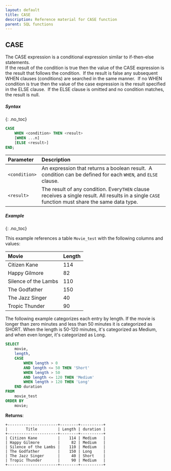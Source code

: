 ```yaml
---
layout: default
title: CASE
description: Reference material for CASE function
parent: SQL functions
---
```

## CASE

The CASE expression is a conditional expression similar to if-then-else statements.\
If the result of the condition is true then the value of the CASE expression is the result that follows the condition. ​ If the result is false any subsequent WHEN clauses (conditions) are searched in the same manner. ​ If no WHEN condition is true then the value of the case expression is the result specified in the ELSE clause. ​ If the ELSE clause is omitted and no condition matches, the result is null.

##### Syntax
{: .no_toc}

```sql
CASE
    WHEN <condition> THEN <result>
    [WHEN ...n]
    [ELSE <result>]
END;
```

| Parameter     | Description                                                                                                                                             |
| :------------- | :------------------------------------------------------------------------------------------------------------------------------------------------------- |
| `<condition>` | An expression that returns a boolean result. ​ A condition can be defined for each `WHEN`, and `ELSE` clause.                                               |
| `<result>`    | The result of any condition. Every ​`THEN` ​​clause receives a single result. All results in a single ​`CASE` ​​function must share the same data type. |

##### Example
{: .no_toc}

This example references a table `Movie_test` with the following columns and values:&#x20;

| Movie                | Length |
| :-------------------- | :------ |
| Citizen Kane         | 114    |
| Happy Gilmore        | 82     |
| Silence of the Lambs | 110    |
| The Godfather        | 150    |
| The Jazz Singer      | 40     |
| Tropic Thunder       | 90     |

The following example categorizes each entry by length. If the movie is longer than zero minutes and less than 50 minutes it is categorized as SHORT. When the length is 50-120 minutes, it's categorized as Medium, and when even longer, it's categorized as Long.

```sql
SELECT
	movie,
	length,
	CASE
		WHEN length > 0
		AND length <= 50 THEN 'Short'
		WHEN length > 50
		AND length <= 120 THEN 'Medium'
		WHEN length > 120 THEN 'Long'
	END duration
FROM
	movie_test
ORDER BY
	movie;
```

**Returns**:

```
+----------------------+--------+----------+
|        Title         | Length | duration |
+----------------------+--------+----------+
| Citizen Kane         |    114 | Medium   |
| Happy Gilmore        |     82 | Medium   |
| Silence of the Lambs |    110 | Medium   |
| The Godfather        |    150 | Long     |
| The Jazz Singer      |     40 | Short    |
| Tropic Thunder       |     90 | Medium   |
+----------------------+--------+----------+
```

